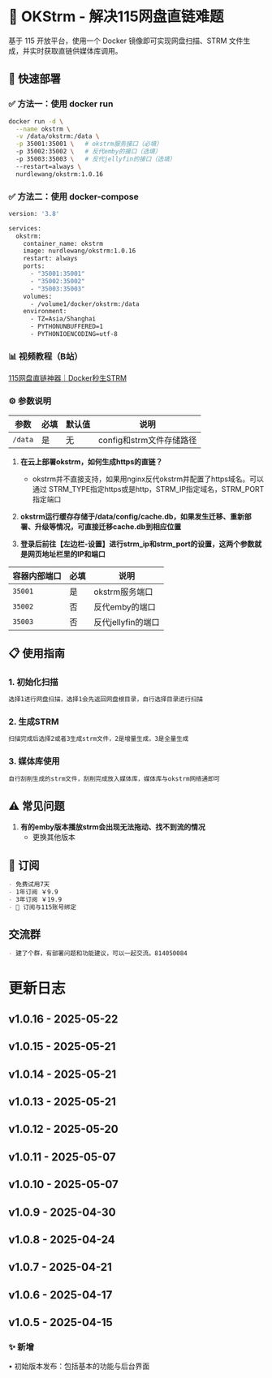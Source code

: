 # 🚀 OKStrm - 解决115网盘直链难题

基于 115 开放平台，使用一个 Docker 镜像即可实现网盘扫描、STRM 文件生成，并实时获取直链供媒体库调用。

## 🐳 快速部署

### ✅ 方法一：使用 docker run
```bash
docker run -d \
  --name okstrm \
  -v /data/okstrm:/data \
  -p 35001:35001 \   # okstrm服务接口（必填）
  -p 35002:35002 \   # 反代emby的接口（选填）
  -p 35003:35003 \   # 反代jellyfin的接口（选填）
  --restart=always \
  nurdlewang/okstrm:1.0.16
```

### ✅ 方法二：使用 docker-compose

```bash
version: '3.8'

services:
  okstrm:
    container_name: okstrm
    image: nurdlewang/okstrm:1.0.16
    restart: always
    ports:
      - "35001:35001"
      - "35002:35002"
      - "35003:35003"
    volumes:
      - /volume1/docker/okstrm:/data
    environment:
      - TZ=Asia/Shanghai
      - PYTHONUNBUFFERED=1
      - PYTHONIOENCODING=utf-8
```



### 📊 视频教程（B站）
[115网盘直链神器｜Docker秒生STRM](https://www.bilibili.com/video/BV1RGoWY3EYQ/?share_source=copy_web&vd_source=d5f838fa2ac59ef6506d03c784127ff8)


### ⚙️ 参数说明
| 参数 | 必填 | 默认值 | 说明 |
|------|------|--------|------|
| `/data` | 是 | 无 | config和strm文件存储路径 |

1. **在云上部署okstrm，如何生成https的直链？**
   - okstrm并不直接支持，如果用nginx反代okstrm并配置了https域名。可以通过 STRM_TYPE指定https或是http，STRM_IP指定域名，STRM_PORT指定端口

2. **okstrm运行缓存存储于/data/config/cache.db，如果发生迁移、重新部署、升级等情况，可直接迁移cache.db到相应位置**

3. **登录后前往【左边栏-设置】进行strm_ip和strm_port的设置，这两个参数就是网页地址栏里的IP和端口**


| 容器内部端口 | 必填 | 说明 |
|------|------|------|
| `35001` | 是 | okstrm服务端口  |
| `35002` | 否 | 反代emby的端口 |
| `35003` | 否 | 反代jellyfin的端口 |


## 📋 使用指南



### 1. 初始化扫描
```bash
选择1进行网盘扫描，选择1会先返回网盘根目录，自行选择目录进行扫描
```

### 2. 生成STRM
```bash
扫描完成后选择2或者3生成strm文件，2是增量生成，3是全量生成
```
### 3. 媒体库使用
```bash
自行刮削生成的strm文件，刮削完成放入媒体库，媒体库与okstrm网络通即可
```


## ⚠️ 常见问题

1. **有的emby版本播放strm会出现无法拖动、找不到流的情况**
   - 更换其他版本
   

## 📜 订阅
```markdown
- 免费试用7天
- 1年订阅 ￥9.9 
- 3年订阅 ￥19.9
- 🔑 订阅与115账号绑定
```

## 交流群
```markdown
- 建了个群，有部署问题和功能建议，可以一起交流。814050084
```


# 更新日志
## v1.0.16 - 2025-05-22
## v1.0.15 - 2025-05-21
## v1.0.14 - 2025-05-21
## v1.0.13 - 2025-05-21
## v1.0.12 - 2025-05-20
## v1.0.11 - 2025-05-07
## v1.0.10 - 2025-05-07
## v1.0.9 - 2025-04-30
## v1.0.8 - 2025-04-24
## v1.0.7 - 2025-04-21
## v1.0.6 - 2025-04-17
## v1.0.5 - 2025-04-15

### ✨ 新增
• 初始版本发布：包括基本的功能与后台界面



